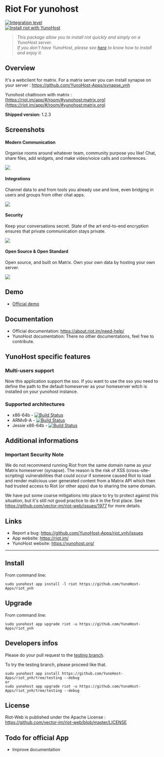 Riot For yunohost
=================

[![Integration level](https://dash.yunohost.org/integration/riot.svg)](https://ci-apps.yunohost.org/ci/apps/riot%20%28Community%29/lastBuild/consoleFull)  
[![Install riot with YunoHost](https://install-app.yunohost.org/install-with-yunohost.png)](https://install-app.yunohost.org/?app=riot)

> *This package allow you to install riot quickly and simply on a YunoHost server.  
If you don't have YunoHost, please see [here](https://yunohost.org/#/install) to know how to install and enjoy it.*

Overview
--------

It's a webclient for matrix. For a matrix server you can install synapse on your server : https://github.com/YunoHost-Apps/synapse_ynh

Yunohost chattroom with matrix : [https://riot.im/app/#/room/#yunohost:matrix.org](https://riot.im/app/#/room/#yunohost:matrix.org)

**Shipped version:** 1.2.3

Screenshots
-----------

#### Modern Communication

Organise rooms around whatever team, community purpose you like! Chat, share files, add widgets, and make video/voice calls and conferences.

![](https://about.riot.im/images/home-communication.png)

#### Integrations

Channel data to and from tools you already use and love, even bridging in users and groups from other chat apps.

![](https://about.riot.im/images/home-integrations.png)

#### Security

Keep your conversations secret. State of the art end-to-end encryption ensures that private communication stays private.

![](https://about.riot.im/images/home-security.png)

#### Open Source & Open Standard

Open source, and built on Matrix. Own your own data by hosting your own server.

![](https://about.riot.im/images/carousel-open.png)

Demo
----

* [Official demo](https://riot.im/app)

Documentation
-------------

 * Official documentation: https://about.riot.im/need-help/
 * YunoHost documentation: There no other documentations, feel free to contribute.

YunoHost specific features
--------------------------

### Multi-users support

Now this application support the sso. If you want to use the sso you need to define the path to the default homeserver as your homeserver witch is installed on your yunohost instance.

### Supported architectures

* x86-64b - [![Build Status](https://ci-apps.yunohost.org/ci/logs/riot%20(Community).svg)](https://ci-apps.yunohost.org/ci/apps/riot/)
* ARMv8-A - [![Build Status](https://ci-apps-arm.yunohost.org/ci/logs/riot%20(Community).svg)](https://ci-apps-arm.yunohost.org/jenkins/job/riot/)
* Jessie x86-64b - [![Build Status](https://ci-stretch.nohost.me/jenkins/job/riot%20(Community).svg)](https://ci-stretch.nohost.me/jenkins/job/riot/)

<!--## Limitations

* Any known limitations.-->

Additional informations
-----------------------

### Important Security Note

We do not recommend running Riot from the same domain name as your Matrix
homeserver (synapse).  The reason is the risk of XSS (cross-site-scripting)
vulnerabilities that could occur if someone caused Riot to load and render
malicious user generated content from a Matrix API which then had trusted
access to Riot (or other apps) due to sharing the same domain.

We have put some coarse mitigations into place to try to protect against this
situation, but it's still not good practice to do it in the first place.  See
https://github.com/vector-im/riot-web/issues/1977 for more details.

Links
-----

 * Report a bug: https://github.com/YunoHost-Apps/riot_ynh/issues
 * App website: https://riot.im/
 * YunoHost website: https://yunohost.org/

---

Install
-------

From command line:

`sudo yunohost app install -l riot https://github.com/YunoHost-Apps/riot_ynh`

Upgrade
-------

From command line:

`sudo yunohost app upgrade riot -u https://github.com/YunoHost-Apps/riot_ynh`

Developers infos
----------------

Please do your pull request to the [testing branch](https://github.com/YunoHost-Apps/riot_ynh/tree/testing).

To try the testing branch, please proceed like that.
```
sudo yunohost app install https://github.com/YunoHost-Apps/riot_ynh/tree/testing --debug
or
sudo yunohost app upgrade riot -u https://github.com/YunoHost-Apps/riot_ynh/tree/testing --debug
```

License
-------

Riot-Web is published under the Apache License : https://github.com/vector-im/riot-web/blob/master/LICENSE

Todo for official App
---------------------

- Improve documentation
